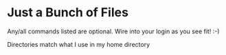 Just a Bunch of Files
=====================

Any/all commands listed are optional. Wire into your login as you see fit! :-)

Directories match what I use in my home directory
